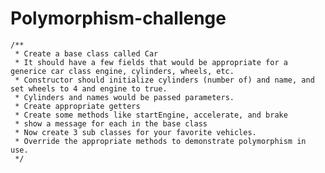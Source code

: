 # Polymorphism-challenge

	/**
	 * Create a base class called Car
	 * It should have a few fields that would be appropriate for a generice car class engine, cylinders, wheels, etc.
	 * Constructor should initialize cylinders (number of) and name, and set wheels to 4 and engine to true.
	 * Cylinders and names would be passed parameters.
	 * Create appropriate getters
	 * Create some methods like startEngine, accelerate, and brake
	 * show a message for each in the base class
	 * Now create 3 sub classes for your favorite vehicles.
	 * Override the appropriate methods to demonstrate polymorphism in use.
	 */
